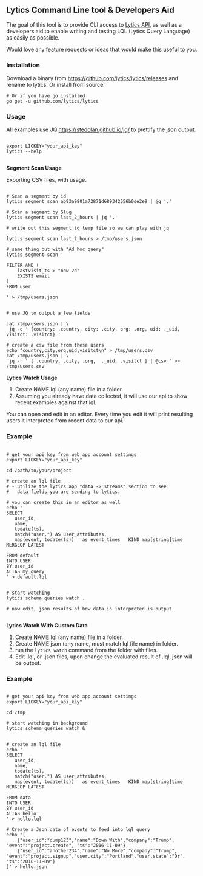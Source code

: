 ## Lytics Command Line tool & Developers Aid

The goal of this tool is to provide CLI access to [Lytics API](https://learn.lytics.com), 
as well as a developers aid to enable writing and testing LQL (Lytics Query Language)
as easily as possible.

Would love any feature requests or ideas that would make this useful to you.

### Installation

Download a binary from https://github.com/lytics/lytics/releases and rename to lytics.
Or install from source.

```
# Or if you have go installed
go get -u github.com/lytics/lytics

```

### Usage

All examples use JQ https://stedolan.github.io/jq/ to prettify the json output.

```

export LIOKEY="your_api_key"
lytics --help


```

**Segment Scan Usage**

Exporting CSV files, with usage.

```

# Scan a segment by id
lytics segment scan ab93a9801a72871d689342556b0de2e9 | jq '.'

# Scan a segment by Slug
lytics segment scan last_2_hours | jq '.'

# write out this segment to temp file so we can play with jq

lytics segment scan last_2_hours > /tmp/users.json

# same thing but with "Ad hoc query"
lytics segment scan '

FILTER AND (
    lastvisit_ts > "now-2d"
    EXISTS email
)
FROM user

' > /tmp/users.json


# use JQ to output a few fields

cat /tmp/users.json | \
 jq -c ' {country: .country, city: .city, org: .org, uid: ._uid, visitct: .visitct} '

# create a csv file from these users
echo "country,city,org,uid,visitct\n" > /tmp/users.csv
cat /tmp/users.json | \
 jq -r ' [ .country, .city, .org,  ._uid, .visitct ] | @csv ' >> /tmp/users.csv

```


**Lytics Watch Usage**

1.  Create NAME.lql (any name) file in a folder.
2.  Assuming you already have data collected, it will use our api to show recent examples against that lql.

You can open and edit in an editor.  Every time you edit it will print resulting
users it interpreted from recent data to our api.


### Example

```

# get your api key from web app account settings
export LIOKEY="your_api_key"

cd /path/to/your/project

# create an lql file
# - utilize the lytics app "data -> streams" section to see
#   data fields you are sending to lytics.

# you can create this in an editor as well
echo '
SELECT 
   user_id,
   name,
   todate(ts),
   match("user.") AS user_attributes,
   map(event, todate(ts))   as event_times   KIND map[string]time  MERGEOP LATEST

FROM default
INTO USER
BY user_id
ALIAS my_query
' > default.lql


# start watching
lytics schema queries watch .

# now edit, json results of how data is interpreted is output


```



**Lytics Watch With Custom Data**
1.  Create NAME.lql (any name) file in a folder.
2.  Create NAME.json (any name, must match lql file name) in folder.
3.  run the `lytics watch` command from the folder with files.
4.  Edit .lql, or .json files, upon change the evaluated result of .lql, json will be output.


### Example

```

# get your api key from web app account settings
export LIOKEY="your_api_key"

cd /tmp

# start watching in background
lytics schema queries watch &


# create an lql file
echo '
SELECT 
   user_id,
   name,
   todate(ts),
   match("user.") AS user_attributes,
   map(event, todate(ts))   as event_times   KIND map[string]time  MERGEOP LATEST

FROM data
INTO USER
BY user_id
ALIAS hello
' > hello.lql

# Create a Json data of events to feed into lql query
echo '[
    {"user_id":"dump123","name":"Down With","company":"Trump", "event":"project.create", "ts":"2016-11-09"},
    {"user_id":"another234","name":"No More","company":"Trump", "event":"project.signup","user.city":"Portland","user.state":"Or", "ts":"2016-11-09"}
]' > hello.json



```
